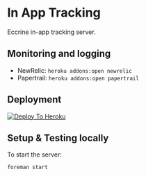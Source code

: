 In App Tracking
===============

Eccrine in-app tracking server.

## Monitoring and logging

  * NewRelic: `heroku addons:open newrelic`
  * Papertrail: `heroku addons:open papertrail`

## Deployment

[![Deploy To Heroku](https://www.herokucdn.com/deploy/button.png)](https://heroku.com/deploy?template=https://github.com/eccrine/tracking.inapp)

## Setup & Testing locally

To start the server:

    foreman start
